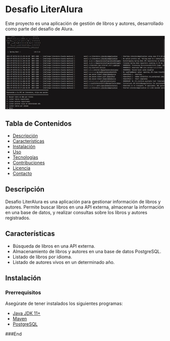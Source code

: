 # Desafio LiterAlura

Este proyecto es una aplicación de gestión de libros y autores, desarrollado como parte del desafío de Alura.


![Descripción de la imagen](imagenes/Menu.jpg)

## Tabla de Contenidos

- [Descripción](#descripción)
- [Características](#características)
- [Instalación](#instalación)
- [Uso](#uso)
- [Tecnologías](#tecnologías)
- [Contribuciones](#contribuciones)
- [Licencia](#licencia)
- [Contacto](#contacto)

## Descripción

Desafio LiterAlura es una aplicación para gestionar información de libros y autores. Permite buscar libros en una API externa, almacenar la información en una base de datos, y realizar consultas sobre los libros y autores registrados.

## Características

- Búsqueda de libros en una API externa.
- Almacenamiento de libros y autores en una base de datos PostgreSQL.
- Listado de libros por idioma.
- Listado de autores vivos en un determinado año.

## Instalación

### Prerrequisitos

Asegúrate de tener instalados los siguientes programas:

- [Java JDK 11+](https://www.oracle.com/java/technologies/javase-jdk11-downloads.html)
- [Maven](https://maven.apache.org/install.html)
- [PostgreSQL](https://www.postgresql.org/download/)

###End
